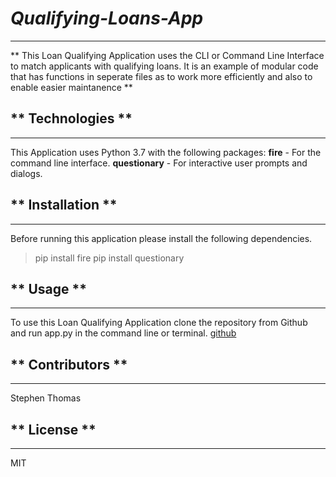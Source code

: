 # *Qualifying-Loans-App*
---
** This Loan Qualifying Application uses the CLI or Command Line Interface to match applicants with qualifying loans. It is an example of modular code that has functions in seperate files as to work more efficiently and also to enable easier maintanence **

## ** Technologies **
---
This Application uses Python 3.7 with the following packages:
**fire** - For the command line interface.
**questionary** - For interactive user prompts and dialogs.

## ** Installation **
---
Before running this application please install the following dependencies.
> pip install fire
> pip install questionary

## ** Usage **
---
To use this Loan Qualifying Application clone the repository from Github and run app.py in the command line or terminal.
[github](https://github.com/steviet108/Qualifying-Loans.git)

## ** Contributors **
---
Stephen Thomas

## ** License **
---
MIT
